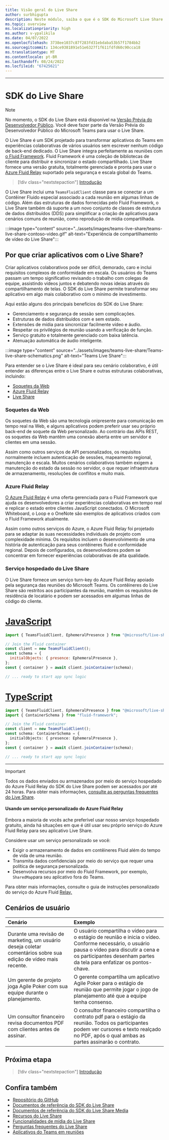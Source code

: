 ```yaml
---
title: Visão geral do Live Share
author: surbhigupta
description: Neste módulo, saiba o que é o SDK do Microsoft Live Share e seus cenários de usuário.
ms.topic: overview
ms.localizationpriority: high
ms.author: v-ypalikila
ms.date: 04/07/2022
ms.openlocfilehash: 3738ee1037c87f283fd31ebdaba53b57f1784bb2
ms.sourcegitcommit: 134ce9381891e51e6327f1f611fdfd60c90cca18
ms.translationtype: MT
ms.contentlocale: pt-BR
ms.lasthandoff: 08/24/2022
ms.locfileid: "67425621"
---
```

---

# <a name="live-share-sdk"></a>SDK do Live Share

> [!NOTE]
> No momento, o SDK do Live Share está disponível na [Versão Prévia do Desenvolvedor Público](../resources/dev-preview/developer-preview-intro.md). Você deve fazer parte da Versão Prévia do Desenvolvedor Público do Microsoft Teams para usar o Live Share.

O Live Share é um SDK projetado para transformar aplicativos do Teams em experiências colaborativas de vários usuários sem escrever nenhum código de back-end dedicado. O Live Share integra perfeitamente as reuniões com [o Fluid Framework](https://fluidframework.com/). Fluid Framework é uma coleção de bibliotecas de cliente para distribuir e sincronizar o estado compartilhado. Live Share fornece uma versão gratuita, totalmente gerenciada e pronta para usar o [Azure Fluid Relay](/azure/azure-fluid-relay/) suportado pela segurança e escala global do Teams.

> [!div class="nextstepaction"]
> [Introdução](teams-live-share-quick-start.md)

O Live Share inclui uma `TeamsFluidClient` classe para se conectar a um Contêiner Fluido especial associado a cada reunião em algumas linhas de código. Além das estruturas de dados fornecidas pelo Fluid Framework, o Live Share também dá suporte a um novo conjunto de classes de estrutura de dados distribuídos (DDS) para simplificar a criação de aplicativos para cenários comuns de reunião, como reprodução de mídia compartilhada.

:::image type="content" source="../assets/images/teams-live-share/teams-live-share-contoso-video.gif" alt-text="Experiência de compartilhamento de vídeo do Live Share":::

## <a name="why-build-apps-with-live-share"></a>Por que criar aplicativos com o Live Share?

Criar aplicativos colaborativos pode ser difícil, demorado, caro e inclui requisitos complexos de conformidade em escala. Os usuários do Teams passam um tempo significativo revisando o trabalho com colegas de equipe, assistindo vídeos juntos e debatendo novas ideias através do compartilhamento de telas. O SDK do Live Share permite transformar seu aplicativo em algo mais colaborativo com o mínimo de investimento.

Aqui estão alguns dos principais benefícios do SDK do Live Share:

- Gerenciamento e segurança de sessão sem complicações.
- Estruturas de dados distribuídos com e sem estado.
- Extensões de mídia para sincronizar facilmente vídeo e áudio.
- Respeitar os privilégios de reunião usando a verificação de função.
- Serviço gratuito e totalmente gerenciado com baixa latência.
- Atenuação automática de áudio inteligente.

:::image type="content" source="../assets/images/teams-live-share/Teams-live-share-schematics.png" alt-text="Teams Live Share":::

Para entender se o Live Share é ideal para seu cenário colaborativo, é útil entender as diferenças entre o Live Share e outras estruturas colaborativas, incluindo:

- [Soquetes da Web](#web-sockets)
- [Azure Fluid Relay](#azure-fluid-relay)
- [Live Share](#live-share-hosted-service)

### <a name="web-sockets"></a>Soquetes da Web

Os soquetes da Web são uma tecnologia onipresente para comunicação em tempo real na Web, e alguns aplicativos podem preferir usar seu próprio back-end de soquete da Web personalizado. Ao contrário das APIs REST, os soquetes da Web mantêm uma conexão aberta entre um servidor e clientes em uma sessão.

Assim como outros serviços de API personalizados, os requisitos normalmente incluem autenticação de sessões, mapeamento regional, manutenção e escala. Muitos cenários colaborativos também exigem a manutenção do estado da sessão no servidor, o que requer infraestrutura de armazenamento, resoluções de conflitos e muito mais.

### <a name="azure-fluid-relay"></a>Azure Fluid Relay

[O Azure Fluid Relay](/azure/azure-fluid-relay/) é uma oferta gerenciada para o Fluid Framework que ajuda os desenvolvedores a criar experiências colaborativas em tempo real e replicar o estado entre clientes JavaScript conectados. O Microsoft Whiteboard, o Loop e o OneNote são exemplos de aplicativos criados com o Fluid Framework atualmente.

Assim como outros serviços do Azure, o Azure Fluid Relay foi projetado para se adaptar às suas necessidades individuais de projeto com complexidade mínima. Os requisitos incluem o desenvolvimento de uma história de autenticação para seus contêineres fluid e conformidade regional. Depois de configurados, os desenvolvedores podem se concentrar em fornecer experiências colaborativas de alta qualidade.

### <a name="live-share-hosted-service"></a>Serviço hospedado do Live Share

O Live Share fornece um serviço turn-key do Azure Fluid Relay apoiado pela segurança das reuniões do Microsoft Teams. Os contêineres do Live Share são restritos aos participantes da reunião, mantêm os requisitos de residência de locatário e podem ser acessados em algumas linhas de código do cliente.

# <a name="javascript"></a>[JavaScript](#tab/javascript)

```javascript
import { TeamsFluidClient, EphemeralPresence } from "@microsoft/live-share";

// Join the Fluid container
const client = new TeamsFluidClient();
const schema = {
  initialObjects: { presence: EphemeralPresence },
};
const { container } = await client.joinContainer(schema);

// ... ready to start app sync logic
```

# <a name="typescript"></a>[TypeScript](#tab/typescript)

```TypeScript
import { TeamsFluidClient, EphemeralPresence } from "@microsoft/live-share";
import { ContainerSchema } from "fluid-framework";

// Join the Fluid container
const client = new TeamsFluidClient();
const schema: ContainerSchema = {
  initialObjects: { presence: EphemeralPresence },
};
const { container } = await client.joinContainer(schema);

// ... ready to start app sync logic
```

---

> [!IMPORTANT]
> Todos os dados enviados ou armazenados por meio do serviço hospedado do Azure Fluid Relay do SDK do Live Share podem ser acessados por até 24 horas. Para obter mais informações, [consulte as perguntas frequentes do Live Share](teams-live-share-faq.md).

#### <a name="using-a-custom-azure-fluid-relay-service"></a>Usando um serviço personalizado do Azure Fluid Relay

Embora a maioria de vocês ache preferível usar nosso serviço hospedado gratuito, ainda há situações em que é útil usar seu próprio serviço do Azure Fluid Relay para seu aplicativo Live Share.

Considere usar um serviço personalizado se você:

- Exigir o armazenamento de dados em contêineres Fluid além do tempo de vida de uma reunião.
- Transmita dados confidenciais por meio do serviço que requer uma política de segurança personalizada.
- Desenvolva recursos por meio do Fluid Framework, por exemplo, `SharedMap`para seu aplicativo fora do Teams.

Para obter mais informações, consulte o guia de instruções personalizado do serviço do Azure Fluid [Relay.](./teams-live-share-how-to/how-to-custom-azure-fluid-relay.md)

## <a name="user-scenarios"></a>Cenários de usuário

| Cenário                                                                                | Exemplo                                                                                                                                                                                            |
| :-------------------------------------------------------------------------------------- | :------------------------------------------------------------------------------------------------------------------------------------------------------------------------------------------------- |
| Durante uma revisão de marketing, um usuário deseja coletar comentários sobre sua edição de vídeo mais recente. | O usuário compartilha o vídeo para o estágio de reunião e inicia o vídeo. Conforme necessário, o usuário pausa o vídeo para discutir a cena e os participantes desenham partes da tela para enfatizar os pontos-chave. |
| Um gerente de projeto joga Agile Poker com sua equipe durante o planejamento.                    | O gerente compartilha um aplicativo Agile Poker para o estágio de reunião que permite jogar o jogo de planejamento até que a equipe tenha consenso.                                                                        |
| Um consultor financeiro revisa documentos PDF com clientes antes de assinar.                  | O consultor financeiro compartilha o contrato pdf para o estágio da reunião. Todos os participantes podem ver cursores e texto realçado no PDF, após o qual ambas as partes assinarão o contrato.        |

## <a name="next-step"></a>Próxima etapa

> [!div class="nextstepaction"]
> [Introdução](teams-live-share-quick-start.md)

## <a name="see-also"></a>Confira também

- [Repositório do GitHub](https://github.com/microsoft/live-share-sdk)
- [Documentos de referência do SDK do Live Share](/javascript/api/@microsoft/live-share/)
- [Documentos de referência do SDK do Live Share Media](/javascript/api/@microsoft/live-share-media/)
- [Recursos do Live Share ](teams-live-share-capabilities.md)
- [Funcionalidades de mídia do Live Share](teams-live-share-media-capabilities.md)
- [Perguntas frequentes do Live Share](teams-live-share-faq.md)
- [Aplicativos do Teams em reuniões](teams-apps-in-meetings.md)
